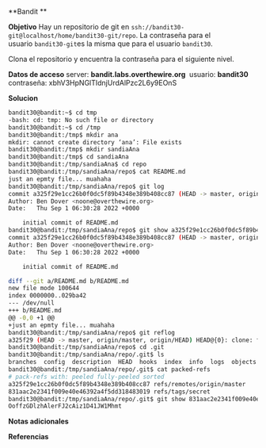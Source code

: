 **Bandit **

**Objetivo**
Hay un repositorio de git en `ssh://bandit30-git@localhost/home/bandit30-git/repo`. La contraseña para el usuario `bandit30-git`es la misma que para el usuario `bandit30`.

Clona el repositorio y encuentra la contraseña para el siguiente nivel.

**Datos de acceso**
server: **bandit.labs.overthewire.org** 
usuario: **bandit30**
contraseña: xbhV3HpNGlTIdnjUrdAlPzc2L6y9EOnS

**Solucion**
```bash
bandit30@bandit:~$ cd tmp
-bash: cd: tmp: No such file or directory
bandit30@bandit:~$ cd /tmp
bandit30@bandit:/tmp$ mkdir ana
mkdir: cannot create directory ‘ana’: File exists
bandit30@bandit:/tmp$ mkdir sandiaAna
bandit30@bandit:/tmp$ cd sandiaAna
bandit30@bandit:/tmp/sandiaAna$ cd repo
bandit30@bandit:/tmp/sandiaAna/repo$ cat README.md
just an epmty file... muahaha
bandit30@bandit:/tmp/sandiaAna/repo$ git log
commit a325f29e1cc26b0f0dc5f89b4348e389b408cc87 (HEAD -> master, origin/master, origin/HEAD)
Author: Ben Dover <noone@overthewire.org>
Date:   Thu Sep 1 06:30:28 2022 +0000

    initial commit of README.md
bandit30@bandit:/tmp/sandiaAna/repo$ git show a325f29e1cc26b0f0dc5f89b4348e389b408cc87
commit a325f29e1cc26b0f0dc5f89b4348e389b408cc87 (HEAD -> master, origin/master, origin/HEAD)
Author: Ben Dover <noone@overthewire.org>
Date:   Thu Sep 1 06:30:28 2022 +0000

    initial commit of README.md

diff --git a/README.md b/README.md
new file mode 100644
index 0000000..029ba42
--- /dev/null
+++ b/README.md
@@ -0,0 +1 @@
+just an epmty file... muahaha
bandit30@bandit:/tmp/sandiaAna/repo$ git reflog
a325f29 (HEAD -> master, origin/master, origin/HEAD) HEAD@{0}: clone: from ssh://localhost:2220/home/bandit30-git/repo
bandit30@bandit:/tmp/sandiaAna/repo$ cd .git
bandit30@bandit:/tmp/sandiaAna/repo/.git$ ls
branches  config  description  HEAD  hooks  index  info  logs  objects  packed-refs  refs
bandit30@bandit:/tmp/sandiaAna/repo/.git$ cat packed-refs
# pack-refs with: peeled fully-peeled sorted
a325f29e1cc26b0f0dc5f89b4348e389b408cc87 refs/remotes/origin/master
831aac2e2341f009e40e46392a4f5dd318483019 refs/tags/secret
bandit30@bandit:/tmp/sandiaAna/repo/.git$ git show 831aac2e2341f009e40e46392a4f5dd318483019
OoffzGDlzhAlerFJ2cAiz1D41JW1Mhmt

```
**Notas adicionales** 

**Referencias** 

